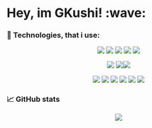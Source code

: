 <h1>Hey, im GKushi! :wave: </h1>

<h3>🚧 Technologies, that i use:</h3>
<p align='center'>
<img src='https://img.shields.io/badge/-Next.js-000000?logo=nextdotjs&logoColor=white&style=for-the-badge' /> <img src='https://img.shields.io/badge/-Reactjs-61DAFB?logo=react&logoColor=white&style=for-the-badge' /> <img src='https://img.shields.io/badge/-React%20Native-61DAFB?logo=react&logoColor=white&style=for-the-badge' /> <img src='https://img.shields.io/badge/-vite-1e1e20?logo=vite&logoColor=white&style=for-the-badge' /> <img src='https://img.shields.io/badge/-git-F05032?logo=git&logoColor=white&style=for-the-badge' /> 
</p>
<p align='center'>
<img src='https://img.shields.io/badge/-Ionic-3880FF?logo=ionic&logoColor=white&style=for-the-badge' /> <img src='https://img.shields.io/badge/-tailwindcss-06B6D4?logo=tailwindcss&logoColor=white&style=for-the-badge' /><img src='https://img.shields.io/badge/-Ant%20Design-0170FE?logo=antdesign&logoColor=white&style=for-the-badge' /> 
</p>
<p align='center'>
<img src='https://img.shields.io/badge/-typescript-3178C6?logo=typescript&logoColor=white&style=for-the-badge' /> <img src='https://img.shields.io/badge/-JavaScript-F7DF1E?logo=javascript&logoColor=white&style=for-the-badge' /> <img src='https://img.shields.io/badge/-sass-CC6699?logo=sass&logoColor=white&style=for-the-badge' /> <img src='https://img.shields.io/badge/-swift-F05138?logo=swift&logoColor=white&style=for-the-badge' /> <img src='https://img.shields.io/badge/-css3-1572B6?logo=css3&logoColor=white&style=for-the-badge' /> <img src='https://img.shields.io/badge/-HTML5-E34F26?logo=html5&logoColor=white&style=for-the-badge' /> 
</p>

<h3>📈 GitHub stats</h3>
<p align='center'>
<img src='https://github-readme-stats.vercel.app/api?username=gkushi&count_private=true&show_icons=true&theme=radical'/>
</p
